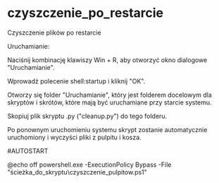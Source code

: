 # czyszczenie_po_restarcie
Czyszczenie plików po restarcie

Uruchamianie:

Naciśnij kombinację klawiszy Win + R, aby otworzyć okno dialogowe "Uruchamianie".

Wprowadź polecenie shell:startup i kliknij "OK".

Otworzy się folder "Uruchamianie", który jest folderem docelowym dla skryptów i skrótów, które mają być uruchamiane przy starcie systemu.

Skopiuj plik skryptu .py ("cleanup.py") do tego folderu.

Po ponownym uruchomieniu systemu skrypt zostanie automatycznie uruchomiony i wyczyści pliki z pulpitu i kosza.

#AUTOSTART

@echo off
powershell.exe -ExecutionPolicy Bypass -File "ścieżka_do_skryptu\czyszczenie_pulpitow.ps1"
